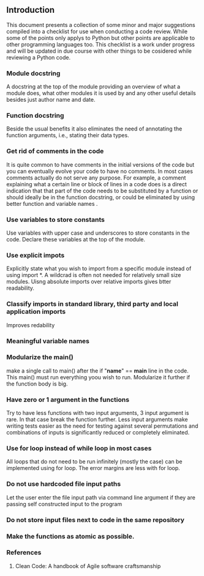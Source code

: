## Introduction

This document presents a collection of some minor and major suggestions compiled into a checklist for use when conducting a code review. While some of the points only applys to Python but other points are applicable to other programming languages too. This checklist is a work under progress and will be updated in due course with other things to be cosidered while reviewing a Python code.

### Module docstring
A docstring at the top of the module providing an overview of what a module does, what other modules it is used by and any other useful details besides just author name and date. 

### Function docstring
Beside the usual benefits it also eliminates the need of annotating the function arguments, i.e., stating their data types.


### Get rid of comments in the code 
It is quite common to have comments in the initial versions of the code but you can eventually evolve your code to have no comments.
In most cases comments actually do not serve any purpose. For example, a comment explaining what a certain line or block of lines in a code does is a direct indication that that part of the code needs to be substituted by a function or should ideally be in the function docstring, or could be eliminated by using better function and variable names . 

### Use variables to store constants
Use variables with upper case and underscores to store constants in the code. Declare these variables at the top of the module.

### Use explicit impots 
Explicitly state what you wish to import from a specific module instead of using import *. A wildcrad is often not needed for relatively small size modules. Uisng absolute imports over relative imports gives btter readability.

### Classify imports in standard library, third party and local application imports
Improves redability 

### Meaningful variable names

### Modularize the main()
make a single call to main() after the if "__name__" == __main__ line in the code. This main() must run everything yoou wish to run. Modularize it further if the function body is big.

### Have zero or 1 argument in the functions
Try to have less functions with two input arguments, 3 input argument is rare. In that case break the function further. Less input arguments make writing tests easier as the need for testing against several permutations and combinations of inputs is significantly reduced or completely eliminated.

### Use for loop instead of while loop in most cases
All loops that do not need to be run infinitely (mostly the case) can be implemented using for loop. The error margins are less with for loop.

### Do not use hardcoded file input paths
Let the user enter the file input path via command line argument if they are passing self constructed input to the program 

### Do not store input files next to code in the same repository

### Make the functions as atomic as possible.

### References
1. Clean Code: A handbook of Agile software craftsmanship
